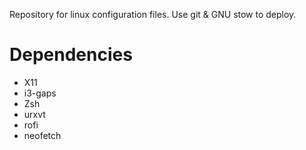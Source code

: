 Repository for linux configuration files. Use git & GNU stow to deploy.

# Dependencies
* X11
* i3-gaps
* Zsh
* urxvt
* rofi
* neofetch
